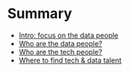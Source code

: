 # Summary

* [Intro: focus on the data people](README.md)
* [Who are the data people?](chapter1.md)
* [Who are the tech people?](chapter2.md)
* [Where to find tech & data talent](chapter3.md)

